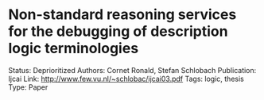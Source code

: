 # Non-standard reasoning services for the debugging of description logic terminologies

Status: Deprioritized
Authors: Cornet Ronald, Stefan Schlobach
Publication: Ijcai
Link: http://www.few.vu.nl/~schlobac/ijcai03.pdf
Tags: logic, thesis
Type: Paper
